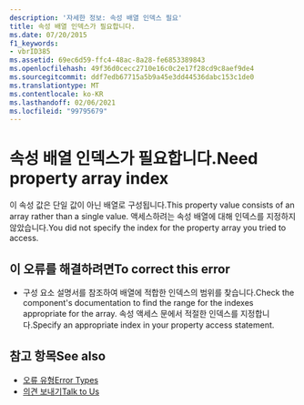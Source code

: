 ```yaml
---
description: '자세한 정보: 속성 배열 인덱스 필요'
title: 속성 배열 인덱스가 필요합니다.
ms.date: 07/20/2015
f1_keywords:
- vbrID385
ms.assetid: 69ec6d59-ffc4-48ac-8a28-fe6853389843
ms.openlocfilehash: 49f36d0cecc2710e16c0c2e17f28cd9c8aef9de4
ms.sourcegitcommit: ddf7edb67715a5b9a45e3dd44536dabc153c1de0
ms.translationtype: MT
ms.contentlocale: ko-KR
ms.lasthandoff: 02/06/2021
ms.locfileid: "99795679"
---
```

# <a name="need-property-array-index"></a><span data-ttu-id="3bfa0-103">속성 배열 인덱스가 필요합니다.</span><span class="sxs-lookup"><span data-stu-id="3bfa0-103">Need property array index</span></span>

<span data-ttu-id="3bfa0-104">이 속성 값은 단일 값이 아닌 배열로 구성됩니다.</span><span class="sxs-lookup"><span data-stu-id="3bfa0-104">This property value consists of an array rather than a single value.</span></span> <span data-ttu-id="3bfa0-105">액세스하려는 속성 배열에 대해 인덱스를 지정하지 않았습니다.</span><span class="sxs-lookup"><span data-stu-id="3bfa0-105">You did not specify the index for the property array you tried to access.</span></span>  
  
## <a name="to-correct-this-error"></a><span data-ttu-id="3bfa0-106">이 오류를 해결하려면</span><span class="sxs-lookup"><span data-stu-id="3bfa0-106">To correct this error</span></span>  
  
- <span data-ttu-id="3bfa0-107">구성 요소 설명서를 참조하여 배열에 적합한 인덱스의 범위를 찾습니다.</span><span class="sxs-lookup"><span data-stu-id="3bfa0-107">Check the component's documentation to find the range for the indexes appropriate for the array.</span></span> <span data-ttu-id="3bfa0-108">속성 액세스 문에서 적절한 인덱스를 지정합니다.</span><span class="sxs-lookup"><span data-stu-id="3bfa0-108">Specify an appropriate index in your property access statement.</span></span>  
  
## <a name="see-also"></a><span data-ttu-id="3bfa0-109">참고 항목</span><span class="sxs-lookup"><span data-stu-id="3bfa0-109">See also</span></span>

- [<span data-ttu-id="3bfa0-110">오류 유형</span><span class="sxs-lookup"><span data-stu-id="3bfa0-110">Error Types</span></span>](../../programming-guide/language-features/error-types.md)
- [<span data-ttu-id="3bfa0-111">의견 보내기</span><span class="sxs-lookup"><span data-stu-id="3bfa0-111">Talk to Us</span></span>](/visualstudio/ide/feedback-options)
